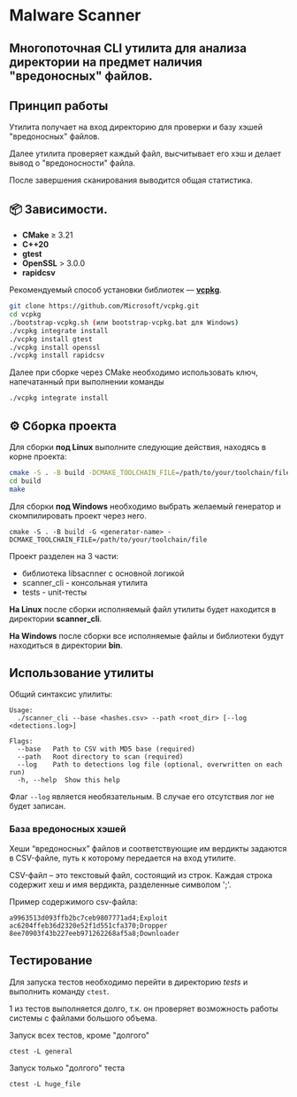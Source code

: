 # Malware Scanner

Многопоточная CLI утилита для анализа директории на предмет наличия "вредоносных" файлов.
---

## Принцип работы

Утилита получает на вход директорию для проверки и базу хэшей "вредоносных" файлов.

Далее утилита проверяет каждый файл, высчитывает его хэш и делает вывод о "вредоносности" файла.

После завершения сканирования выводится общая статистика.


## 📦 Зависимости.
- **CMake** ≥ 3.21
- **C++20**
- **gtest**
- **OpenSSL** > 3.0.0
- **rapidcsv**

Рекомендуемый способ установки библиотек — **[vcpkg](https://github.com/microsoft/vcpkg)**.

```bash
git clone https://github.com/Microsoft/vcpkg.git
cd vcpkg
./bootstrap-vcpkg.sh (или bootstrap-vcpkg.bat для Windows)
./vcpkg integrate install
./vcpkg install gtest
./vcpkg install openssl
./vcpkg install rapidcsv
```
Далее при сборке через CMake необходимо использовать ключ, напечатанный при выполнении команды
```bash
./vcpkg integrate install
```

## ⚙️ Сборка проекта

Для сборки **под Linux** выполните следующие действия, находясь в корне проекта:

```bash
cmake -S . -B build -DCMAKE_TOOLCHAIN_FILE=/path/to/your/toolchain/file
cd build
make
```
Для сборки **под Windows** необходимо выбрать желаемый генератор и скомпилировать проект через него.
```pwsh
cmake -S . -B build -G <generator-name> -DCMAKE_TOOLCHAIN_FILE=/path/to/your/toolchain/file
```

Проект разделен на 3 части: 
- библиотека libsacnner с основной логикой
- scanner_cli - консольная утилита
- tests - unit-тесты

**На Linux** после сборки исполняемый файл утилиты будет находится в директории **scanner_cli**.

**На Windows** после сборки все исполняемые файлы и библиотеки будут находиться в директории **bin**.

## Использование утилиты
Общий синтаксис улилиты: 
```
Usage:
  ./scanner_cli --base <hashes.csv> --path <root_dir> [--log <detections.log>]

Flags:
  --base   Path to CSV with MD5 base (required)
  --path   Root directory to scan (required)
  --log    Path to detections log file (optional, overwritten on each run)
  -h, --help  Show this help
```
Флаг ```--log``` является необязательным. В случае его отсутствия лог не будет записан.

### База вредоносных хэшей
Хеши “вредоносных” файлов и соответствующие им вердикты задаются в CSV-файле, путь к которому передается на вход утилите.

CSV-файл – это текстовый файл, состоящий из строк. Каждая строка содержит хеш и имя
вердикта, разделенные символом ';'.

Пример содержимого csv-файла:
```
a9963513d093ffb2bc7ceb9807771ad4;Exploit
ac6204ffeb36d2320e52f1d551cfa370;Dropper
8ee70903f43b227eeb971262268af5a8;Downloader
```

## Тестирование

Для запуска тестов необходимо перейти в директорию *tests* и выполнить команду ```ctest```.

1 из тестов выполняется долго, т.к. он проверяет возможность работы системы с файлами большого объема.

Запуск всех тестов, кроме "долгого"
```
ctest -L general
```
Запуск только "долгого" теста
```
ctest -L huge_file
```
